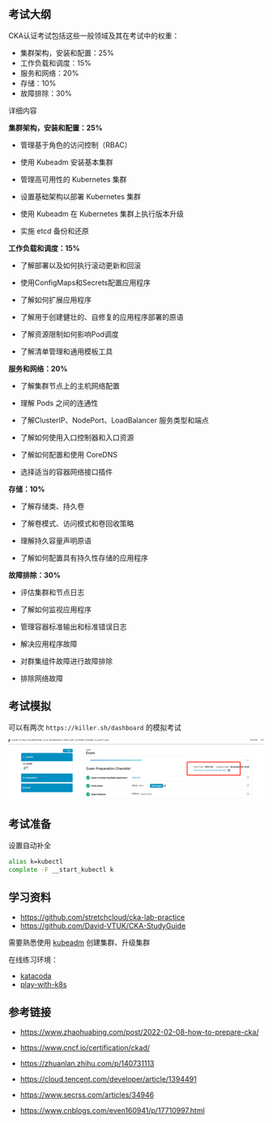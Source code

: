 ## 考试大纲

CKA认证考试包括这些一般领域及其在考试中的权重：

- 集群架构，安装和配置：25%
- 工作负载和调度：15%
- 服务和网络：20%
- 存储：10% 
- 故障排除：30%

详细内容

**集群架构，安装和配置：25%**

- 管理基于角色的访问控制（RBAC）

- 使用 Kubeadm 安装基本集群

- 管理高可用性的 Kubernetes 集群

- 设置基础架构以部署 Kubernetes 集群

- 使用 Kubeadm 在 Kubernetes 集群上执行版本升级

- 实施 etcd 备份和还原

**工作负载和调度：15%**

- 了解部署以及如何执行滚动更新和回滚

- 使用ConfigMaps和Secrets配置应用程序

- 了解如何扩展应用程序

- 了解用于创建健壮的、自修复的应用程序部署的原语

- 了解资源限制如何影响Pod调度

- 了解清单管理和通用模板工具

**服务和网络：20%**

- 了解集群节点上的主机网络配置

- 理解 Pods 之间的连通性

- 了解ClusterIP、NodePort、LoadBalancer 服务类型和端点

- 了解如何使用入口控制器和入口资源

- 了解如何配置和使用 CoreDNS

- 选择适当的容器网络接口插件

**存储：10%**

- 了解存储类、持久卷

- 了解卷模式、访问模式和卷回收策略

- 理解持久容量声明原语

- 了解如何配置具有持久性存储的应用程序

**故障排除：30%**

- 评估集群和节点日志

- 了解如何监视应用程序

- 管理容器标准输出和标准错误日志

- 解决应用程序故障

- 对群集组件故障进行故障排除

- 排除网络故障

## 考试模拟

可以有两次 `https://killer.sh/dashboard` 的模拟考试

![image-20231202155409838](.assets/CKA考试经验/image-20231202155409838.png)

## 考试准备

设置自动补全

```bash
alias k=kubectl
complete -F __start_kubectl k
```

## 学习资料

- <https://github.com/stretchcloud/cka-lab-practice>
- <https://github.com/David-VTUK/CKA-StudyGuide>

需要熟悉使用 [kubeadm](https://kubernetes.io/docs/setup/production-environment/tools/kubeadm/create-cluster-kubeadm/) 创建集群、升级集群

在线练习环境：

- [katacoda](https://www.katacoda.com/courses/kubernetes/kubectl-run-containers)
- [play-with-k8s](https://labs.play-with-k8s.com/)

## 参考链接

- <https://www.zhaohuabing.com/post/2022-02-08-how-to-prepare-cka/>

- <https://www.cncf.io/certification/ckad/>

- <https://zhuanlan.zhihu.com/p/140731113>

- <https://cloud.tencent.com/developer/article/1394491>

- <https://www.secrss.com/articles/34946>

- <https://www.cnblogs.com/even160941/p/17710997.html>